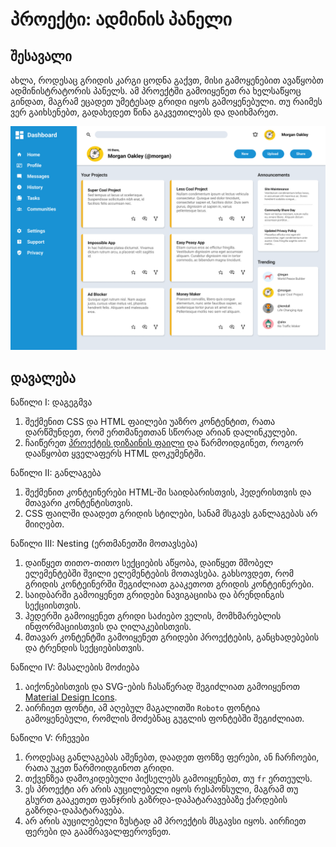 # პროექტი: ადმინის პანელი

## შესავალი

ახლა, როდესაც გრიდის კარგი ცოდნა გაქვთ, მისი გამოყენებით ავაწყობთ ადმინისტრატორის პანელს. ამ პროექტში გამოიყენეთ რა ხელსაწყოც გინდათ, მაგრამ ეცადეთ უმეტესად გრიდი იყოს გამოყენებული. თუ რაიმეს ვერ გაიხსენებთ, გადახედეთ წინა გაკვეთილებს და დაიხმარეთ.

![adminis-paneli](./proeqti_adminis_paneli_imgs/admin-panel.png)

## დავალება

<div className="homework">

ნაწილი I: დაგეგმვა

1. შექმენით CSS და HTML ფაილები უაზრო კონტენტით, რათა დარწმუნდეთ, რომ ერთმანეთთან სწორად არიან დალინკულები.
2. ჩაიწერეთ [პროექტის დიზაინის ფაილი](https://raw.githubusercontent.com/XazyProject/masala/main/sashualoDonisHtmlCss/4_grid/proeqti_adminis_paneli_imgs/admin-panel.png) და წარმოიდგინეთ, როგორ დააწყობთ ყველაფერს HTML დოკუმენტში.

ნაწილი II: განლაგება

1. შექმენით კონტეინერები HTML-ში საიდბარისთვის, ჰედერისთვის და მთავარი კონტენტისთვის.
2. CSS ფაილში დაადეთ გრიდის სტილები, სანამ მსგავს განლაგებას არ მიიღებთ.

ნაწილი III: Nesting (ერთმანეთში მოთავსება)

1. დაიწყეთ თითო-თითო სექციების აწყობა, დაიწყეთ მშობელ ელემენტებში შვილი ელემენტების მოთავსება. გახსოვდეთ, რომ გრიდის კონტეინერში შეგიძლიათ გააკეთოთ გრიდის კონტეინერები.
2. საიდბარში გამოიყენეთ გრიდები ნავიგაციისა და ბრენდინგის სექციისთვის.
3. ჰედერში გამოიყენეთ გრიდი საძიებო ველის, მომხმარებლის ინფორმაციისთვის და ღილაკებისთვის.
4. მთავარ კონტენტში გამოიყენეთ გრიდები პროექტების, განცხადებების და ტრენდის სექციებისთვის.

ნაწილი IV: მასალების მოძიება

1. აიქონებისთვის და SVG-ების ჩასაწერად შეგიძლიათ გამოიყენოთ [Material Design Icons](https://pictogrammers.com/library/mdi/).
2. აირჩიეთ ფონტი, ამ აღებულ მაგალითში `Roboto` ფონტია გამოყენებული, რომლის მოძებნაც გუგლის ფონტებში შეგიძლიათ.

ნაწილი V: რჩევები

1. როდესაც განლაგებას აშენებთ, დაადეთ ფონზე ფერები, ან ჩარჩოები, რათა უკეთ წარმოიდგინოთ გრიდი.
2. თქვენზეა დამოკიდებული პიქსელებს გამოიყენებთ, თუ `fr` ერთეულს.
3. ეს პროექტი არ არის აუცილებელი იყოს რესპონსული, მაგრამ თუ გსურთ გააკეთეთ ფანჯრის გაზრდა-დაპატარავებაზე ქარდების გაზრდა-დაპატარავება.
4. არ არის აუცილებელი ზუსტად ამ პროექტის მსგავსი იყოს. აირჩიეთ ფერები და გაამრავალფეროვნეთ.